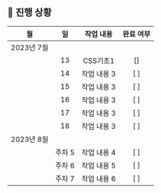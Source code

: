 ## 🚟 진행 상황

|     월      |     일     |     작업 내용      | 완료 여부 |
| :---------: | :---------: | :----------------: | :-------: |
|   2023년 7월 |             |                    |           |
|             |     13   | CSS기초1        |    []    |
|             |     14   | 작업 내용 3        |    [ ]    |
|             |     15   | 작업 내용 3        |    [ ]    |
|             |     16   | 작업 내용 3        |    [ ]    |
|             |     17   | 작업 내용 3        |    [ ]    |
|             |     18   | 작업 내용 3        |    [ ]    |
|   2023년 8월 |             |                    |           |
|             |     주차 5   | 작업 내용 4        |    [ ]    |
|             |     주차 6   | 작업 내용 5        |    [ ]    |
|             |     주차 7   | 작업 내용 6        |    [ ]    |
